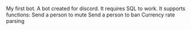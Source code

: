 My first bot.
A bot created for discord. It requires SQL to work.
It supports functions:
  Send a person to mute
  Send a person to ban
  Currency rate parsing
